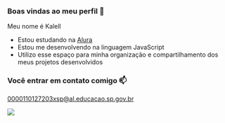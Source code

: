 ### Boas vindas ao meu perfil 💙

Meu nome é Kalell

- Estou estudando na [Alura](https://www.alura.com.br)
- Estou me desenvolvendo na linguagem JavaScript
- Utilizo esse espaço para minha organização e compartilhamento dos meus projetos desenvolvidos

### Você entrar em contato comigo 📫

0000110127203xsp@al.educacao.sp.gov.br

![](https://media.tenor.com/OaAuKt8MREQAAAAi/cuddles-mam.gif)

